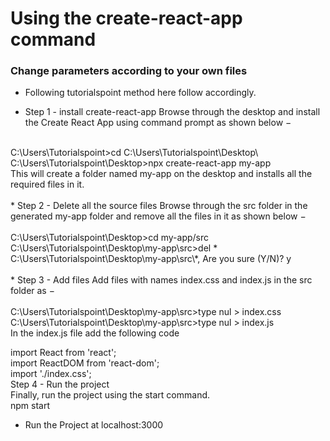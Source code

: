 # Using the create-react-app command
### Change parameters according to your own files
- Following tutorialspoint method here follow accordingly.

* Step 1 - install create-react-app
Browse through the desktop and install the Create React App using command prompt as shown below − <br>
<br>
C:\Users\Tutorialspoint>cd C:\Users\Tutorialspoint\Desktop\   <br>
C:\Users\Tutorialspoint\Desktop>npx create-react-app my-app   <br>
This will create a folder named my-app on the desktop and installs all the required files in it.    <br>
<br>
* Step 2 - Delete all the source files
Browse through the src folder in the generated my-app folder and remove all the files in it as shown below −  <br>
<br>
C:\Users\Tutorialspoint\Desktop>cd my-app/src       <br>
C:\Users\Tutorialspoint\Desktop\my-app\src>del *    <br>
C:\Users\Tutorialspoint\Desktop\my-app\src\*, Are you sure (Y/N)? y  <br>
<br>
* Step 3 - Add files
Add files with names index.css and index.js in the src folder as −  <br>
<br>
C:\Users\Tutorialspoint\Desktop\my-app\src>type nul > index.css    <br>
C:\Users\Tutorialspoint\Desktop\my-app\src>type nul > index.js     <br>
In the index.js file add the following code   <br>

import React from 'react';  <br>
import ReactDOM from 'react-dom';   <br>
import './index.css';   <br>
Step 4 - Run the project    <br>
Finally, run the project using the start command.     <br>
npm start   <br>
* Run the Project at localhost:3000

